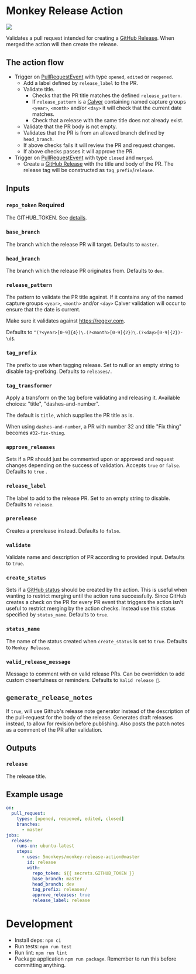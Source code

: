 # Monkey Release Action

![](https://github.com/5monkeys/monkey-release-action/workflows/Test/badge.svg)

Validates a pull request intended for creating a [GitHub Release](https://developer.github.com/v3/repos/releases/#create-a-release). When merged the action will then create the release.

## The action flow

* Trigger on [PullRequestEvent](https://developer.github.com/v3/activity/events/types/#pullrequestevent) with type `opened`, `edited` or  `reopened`.
    * Add a label defined by `release_label` to the PR.
    * Validate title.
        * Checks that the PR title matches the defined `release_pattern`.
        * If `release_pattern` is a [Calver](https://www.google.com/search?client=safari&rls=en&q=Calver&ie=UTF-8&oe=UTF-8) containing named capture groups `<year>`, `<month>` and/or `<day>`
        it will check that the current date matches.
        * Check that a release with the same title does not already exist.
    * Validate that the PR body is not empty.
    * Validates that the PR is from an allowed branch defined by `head_branch`.
    * If above checks fails it will review the PR and request changes.
    * If above checks passes it will approve the PR.
* Trigger on [PullRequestEvent](https://developer.github.com/v3/activity/events/types/#pullrequestevent) with type `closed` and `merged`.
    * Create a [GitHub Release](https://developer.github.com/v3/repos/releases/#create-a-release) with the title and body of the PR. The release tag will be constructed as `tag_prefix`/`release`.


## Inputs

### `repo_token` **Required**

The GITHUB_TOKEN. See [details](https://help.github.com/en/articles/virtual-environments-for-github-actions#github_token-secret).

### `base_branch`

The branch which the release PR will target. Defaults to `master`.

### `head_branch`

The branch which the release PR originates from. Defaults to `dev`.

### `release_pattern`

The pattern to validate the PR title against. If it contains any of the named capture groups `<year>`, `<month>` and/or `<day>` Calver validation will occur to ensure that the date is current.

Make sure it validates against https://regexr.com.

Defaults to `^(?<year>[0-9]{4})\.(?<month>[0-9]{2})\.(?<day>[0-9]{2})-\d$`.

### `tag_prefix`

The prefix to use when tagging release. Set to null or an empty string to disable tag-prefixing. Defaults to `releases/`.

### `tag_transformer`

Apply a transform on the tag before validating and releasing it.
Available choices: "title", "dashes-and-number".

The default is `title`, which supplies the PR title as is.

When using `dashes-and-number`, a PR with number 32 and title "Fix thing" becomes `#32-fix-thing`.

### `approve_releases`

Sets if a PR should just be commented upon or approved and request changes depending on the success of validation. Accepts `true` or `false`. Defaults to `true` .

### `release_label`

The label to add to the release PR. Set to an empty string to disable. Defaults to `release`.

### `prerelease`

Creates a prerelease instead. Defaults to `false`.

### `validate`

Validate name and description of PR according to provided input. Defaults to `true`.

### `create_status`

Sets if a [GitHub status](https://help.github.com/en/github/collaborating-with-issues-and-pull-requests/about-status-checks) should
be created by the action. This is useful when wanting to restrict merging until the action runs successfully. Since GitHub creates a
check on the PR for every PR event that triggers the action isn't useful to restrict merging by the action checks. Instead use this status specified by `status_name`.
Defaults to `true`.

### `status_name`

The name of the status created when `create_status` is set to `true`. Defaults to `Monkey Release`.

### `valid_release_message`

Message to comment with on valid release PRs. Can be overridden to add custom
cheerfulness or reminders. Defaults to `Valid release 🍌`.

## `generate_release_notes`

If `true`, will use Github's release note generator instead of the description of the pull-request for the body of the release.
Generates draft releases instead, to allow for revision before publishing. Also posts the patch notes as a comment of the PR after validation.

## Outputs

### `release`

The release title.

## Example usage

```yaml
on:
  pull_request:
    types: [opened, reopened, edited, closed]
    branches:
      - master
jobs:
  release:
    runs-on: ubuntu-latest
    steps:
      - uses: 5monkeys/monkey-release-action@master
        id: release
        with:
          repo_token: ${{ secrets.GITHUB_TOKEN }}
          base_branch: master
          head_branch: dev
          tag_prefix: releases/
          approve_releases: true
          release_label: release
```

# Development

- Install deps: `npm ci`
- Run tests: `npm run test`
- Run lint: `npm run lint`
- Package application `npm run package`. Remember to run this before committing anything.

